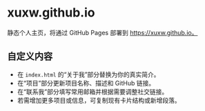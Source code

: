 # xuxw.github.io

静态个人主页，将通过 GitHub Pages 部署到 https://xuxw.github.io。

## 自定义内容
- 在 `index.html` 的“关于我”部分替换为你的真实简介。
- 在“项目”部分更新项目名称、描述和 GitHub 链接。
- 在“联系我”部分填写常用邮箱并根据需要调整社交链接。
- 若需增加更多项目或信息，可复制现有卡片结构或新增段落。
